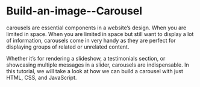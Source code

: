 # Build-an-image--Carousel
carousels are essential components in a website’s design. When you are limited in space. When you are limited in space but still want to display a lot of information, carousels come in very handy as they are perfect for displaying groups of related or unrelated content.

Whether it’s for rendering a slideshow, a testimonials section, or showcasing multiple messages in a slider, carousels are indispensable. In this tutorial, we will take a look at how we can build a carousel with just HTML, CSS, and  JavaScript.
